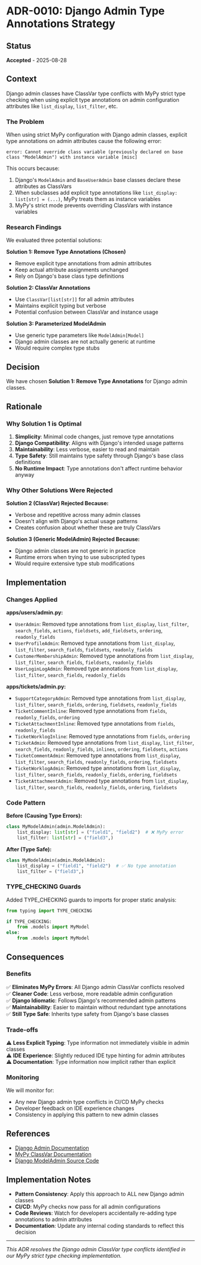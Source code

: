 # ADR-0010: Django Admin Type Annotations Strategy

## Status
**Accepted** - 2025-08-28

## Context

Django admin classes have ClassVar type conflicts with MyPy strict type checking when using explicit type annotations on admin configuration attributes like `list_display`, `list_filter`, etc.

### The Problem

When using strict MyPy configuration with Django admin classes, explicit type annotations on admin attributes cause the following error:

```
error: Cannot override class variable (previously declared on base class "ModelAdmin") with instance variable [misc]
```

This occurs because:
1. Django's `ModelAdmin` and `BaseUserAdmin` base classes declare these attributes as ClassVars
2. When subclasses add explicit type annotations like `list_display: list[str] = (...)`, MyPy treats them as instance variables
3. MyPy's strict mode prevents overriding ClassVars with instance variables

### Research Findings

We evaluated three potential solutions:

**Solution 1: Remove Type Annotations (Chosen)**
- Remove explicit type annotations from admin attributes
- Keep actual attribute assignments unchanged  
- Rely on Django's base class type definitions

**Solution 2: ClassVar Annotations**
- Use `ClassVar[list[str]]` for all admin attributes
- Maintains explicit typing but verbose
- Potential confusion between ClassVar and instance usage

**Solution 3: Parameterized ModelAdmin**
- Use generic type parameters like `ModelAdmin[Model]`
- Django admin classes are not actually generic at runtime
- Would require complex type stubs

## Decision

We have chosen **Solution 1: Remove Type Annotations** for Django admin classes.

## Rationale

### Why Solution 1 is Optimal

1. **Simplicity**: Minimal code changes, just remove type annotations
2. **Django Compatibility**: Aligns with Django's intended usage patterns  
3. **Maintainability**: Less verbose, easier to read and maintain
4. **Type Safety**: Still maintains type safety through Django's base class definitions
5. **No Runtime Impact**: Type annotations don't affect runtime behavior anyway

### Why Other Solutions Were Rejected

**Solution 2 (ClassVar) Rejected Because:**
- Verbose and repetitive across many admin classes
- Doesn't align with Django's actual usage patterns
- Creates confusion about whether these are truly ClassVars

**Solution 3 (Generic ModelAdmin) Rejected Because:**
- Django admin classes are not generic in practice
- Runtime errors when trying to use subscripted types
- Would require extensive type stub modifications

## Implementation

### Changes Applied

**apps/users/admin.py:**
- `UserAdmin`: Removed type annotations from `list_display`, `list_filter`, `search_fields`, `actions`, `fieldsets`, `add_fieldsets`, `ordering`, `readonly_fields`
- `UserProfileAdmin`: Removed type annotations from `list_display`, `list_filter`, `search_fields`, `fieldsets`, `readonly_fields`  
- `CustomerMembershipAdmin`: Removed type annotations from `list_display`, `list_filter`, `search_fields`, `fieldsets`, `readonly_fields`
- `UserLoginLogAdmin`: Removed type annotations from `list_display`, `list_filter`, `search_fields`, `readonly_fields`

**apps/tickets/admin.py:**
- `SupportCategoryAdmin`: Removed type annotations from `list_display`, `list_filter`, `search_fields`, `ordering`, `fieldsets`, `readonly_fields`
- `TicketCommentInline`: Removed type annotations from `fields`, `readonly_fields`, `ordering`
- `TicketAttachmentInline`: Removed type annotations from `fields`, `readonly_fields`  
- `TicketWorklogInline`: Removed type annotations from `fields`, `ordering`
- `TicketAdmin`: Removed type annotations from `list_display`, `list_filter`, `search_fields`, `readonly_fields`, `inlines`, `ordering`, `fieldsets`, `actions`
- `TicketCommentAdmin`: Removed type annotations from `list_display`, `list_filter`, `search_fields`, `readonly_fields`, `ordering`, `fieldsets`
- `TicketWorklogAdmin`: Removed type annotations from `list_display`, `list_filter`, `search_fields`, `readonly_fields`, `ordering`, `fieldsets`
- `TicketAttachmentAdmin`: Removed type annotations from `list_display`, `list_filter`, `search_fields`, `readonly_fields`, `ordering`, `fieldsets`

### Code Pattern

**Before (Causing Type Errors):**
```python
class MyModelAdmin(admin.ModelAdmin):
    list_display: list[str] = ("field1", "field2")  # ❌ MyPy error
    list_filter: list[str] = ("field3",)
```

**After (Type Safe):**
```python  
class MyModelAdmin(admin.ModelAdmin):
    list_display = ("field1", "field2")  # ✅ No type annotation
    list_filter = ("field3",)
```

### TYPE_CHECKING Guards

Added TYPE_CHECKING guards to imports for proper static analysis:

```python
from typing import TYPE_CHECKING

if TYPE_CHECKING:
    from .models import MyModel
else:
    from .models import MyModel
```

## Consequences

### Benefits

✅ **Eliminates MyPy Errors**: All Django admin ClassVar conflicts resolved  
✅ **Cleaner Code**: Less verbose, more readable admin configuration  
✅ **Django Idiomatic**: Follows Django's recommended admin patterns  
✅ **Maintainability**: Easier to maintain without redundant type annotations  
✅ **Still Type Safe**: Inherits type safety from Django's base classes  

### Trade-offs

⚠️ **Less Explicit Typing**: Type information not immediately visible in admin classes  
⚠️ **IDE Experience**: Slightly reduced IDE type hinting for admin attributes  
⚠️ **Documentation**: Type information now implicit rather than explicit  

### Monitoring

We will monitor for:
- Any new Django admin type conflicts in CI/CD MyPy checks
- Developer feedback on IDE experience changes  
- Consistency in applying this pattern to new admin classes

## References

- [Django Admin Documentation](https://docs.djangoproject.com/en/5.2/ref/contrib/admin/)
- [MyPy ClassVar Documentation](https://mypy.readthedocs.io/en/stable/class_basics.html#class-and-instance-variables)
- [Django ModelAdmin Source Code](https://github.com/django/django/blob/main/django/contrib/admin/options.py)

## Implementation Notes

- **Pattern Consistency**: Apply this approach to ALL new Django admin classes
- **CI/CD**: MyPy checks now pass for all admin configurations  
- **Code Reviews**: Watch for developers accidentally re-adding type annotations to admin attributes
- **Documentation**: Update any internal coding standards to reflect this decision

---

*This ADR resolves the Django admin ClassVar type conflicts identified in our MyPy strict type checking implementation.*